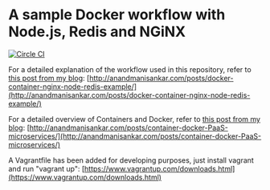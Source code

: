 # A sample Docker workflow with Node.js, Redis and NGiNX

[![Circle CI](https://circleci.com/gh/msanand/docker-workflow/tree/master.svg?style=shield)](https://circleci.com/gh/msanand/docker-workflow/tree/master)

For a detailed explanation of the workflow used in this repository, refer to [this post from my blog](http://anandmanisankar.com/posts/docker-container-nginx-node-redis-example/):
[http://anandmanisankar.com/posts/docker-container-nginx-node-redis-example/](http://anandmanisankar.com/posts/docker-container-nginx-node-redis-example/)

For a detailed overview of Containers and Docker, refer to [this post from my blog](http://anandmanisankar.com/posts/container-docker-PaaS-microservices/):
[http://anandmanisankar.com/posts/container-docker-PaaS-microservices/](http://anandmanisankar.com/posts/container-docker-PaaS-microservices/)

A Vagrantfile has been added for developing purposes, just install vagrant and run "vagrant up":
[https://www.vagrantup.com/downloads.html](https://www.vagrantup.com/downloads.html)
